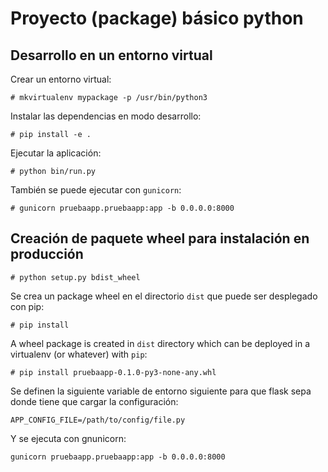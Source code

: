 # Proyecto (package) básico python

## Desarrollo en un entorno virtual

Crear un entorno virtual:

    # mkvirtualenv mypackage -p /usr/bin/python3
    
Instalar las dependencias en modo desarrollo:
    
    # pip install -e .
    
Ejecutar la aplicación:

    # python bin/run.py
    
También se puede ejecutar con ``gunicorn``:

    # gunicorn pruebaapp.pruebaapp:app -b 0.0.0.0:8000
    

## Creación de paquete wheel para instalación en producción

    # python setup.py bdist_wheel

Se crea un package wheel en el directorio ``dist`` que puede ser desplegado
con pip:

    # pip install 
A wheel package is created in ``dist`` directory which can be deployed
in a virtualenv (or whatever) with ``pip``:

    # pip install pruebaapp-0.1.0-py3-none-any.whl

Se definen la siguiente variable de entorno siguiente para que flask sepa
donde tiene que cargar la configuración:

    APP_CONFIG_FILE=/path/to/config/file.py
    
Y se ejecuta con gnunicorn:
    
    gunicorn pruebaapp.pruebaapp:app -b 0.0.0.0:8000




